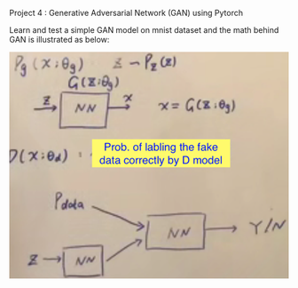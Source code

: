 Project 4 : Generative Adversarial Network (GAN) using Pytorch

Learn and test a simple GAN model on mnist dataset and the math behind GAN is illustrated as below:

![](https://github.com/pan1fan2/self_improvement/blob/main/image/gan.png)


